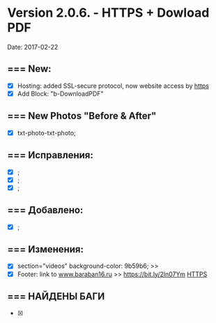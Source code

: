 # Version 2.0.6. - HTTPS + Dowload PDF 
Date: 2017-02-22

## === New:
+ [x] Hosting: added SSL-secure protocol, now website access by [https](https://baraban16.ru)
+ [x] Add Block: "b-DownloadPDF"

## === New Photos "Before & After" 
+ [x] txt-photo-txt-photo;

## === Исправления:
+ [x] ;
+ [x] ;
+ [x] ;

## === Добавлено:
+ [x] ;
				
## === Изменения:
+ [x] section="videos" background-color: 9b59b6; >> 
+ [x] Footer: link to www.baraban16.ru >> https://bit.ly/2ln07Ym [HTTPS](https://www.baraban16.ru/?source=footer_copyright)

## === НАЙДЕНЫ БАГИ
+ [x] 


